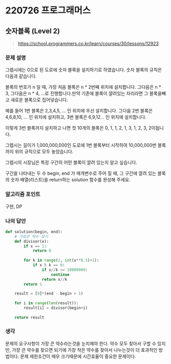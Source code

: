 # 220726 프로그래머스

## 숫자블록 (Level 2)

> https://school.programmers.co.kr/learn/courses/30/lessons/12923

### 문제 설명

그렙시에는 0으로 된 도로에 숫자 블록을 설치하기로 하였습니다. 숫자 블록의 규칙은 다음과 같습니다.

블록의 번호가 n 일 때, 가장 처음 블록은 n * 2번째 위치에 설치합니다. 그다음은 n * 3, 그다음은 n * 4, ...로 진행합니다.만약 기존에 블록이 깔려있는 자리라면 그 블록을빼고 새로운 블록으로 집어넣습니다.

예를 들어 1번 블록은 2,3,4,5, ... 인 위치에 우선 설치합니다. 그다음 2번 블록은 4,6,8,10, ... 인 위치에 설치하고, 3번 블록은 6,9,12... 인 위치에 설치합니다.

이렇게 3번 블록까지 설치하고 나면 첫 10개의 블록은 0, 1, 1, 2, 1, 3, 1, 2, 3, 2이됩니다.

그렙시는 길이가 1,000,000,000인 도로에 1번 블록부터 시작하여 10,000,000번 블록까지 위의 규칙으로 모두 놓았습니다.

그렙시의 시장님은 특정 구간의 어떤 블록이 깔려 있는지 알고 싶습니다.

구간을 나타내는 두 수 begin, end 가 매개변수로 주어 질 때, 그 구간에 깔려 있는 블록의 숫자 배열(리스트)을 return하는 solution 함수를 완성해 주세요.

### 알고리즘 포인트

구현, DP

### 나의 답안

```python
def solution(begin, end):
    # 가장큰 약수 찾기
    def divisor(x):
        if x == 1:
            return 0
        
        for k in range(2, int(x**0.5)+1):                
            if x % k == 0:
                if x//k >= 10000000:
                    continue
                return x//k
        return 1
    
    result = [0]*(end - begin + 1)
    
    for i in range(len(result)):
        result[i] = divisor(begin+i)
    
    return result
```

### 생각

문제의 요구사항이 가장 큰 약수라는것을 눈치체야 한다. 약수 모두 찾아서 구할 수 있지만, 가장 큰 약수를 찾으면 되기에 가장 작은 약수를 찾아서 나누는것이 더 효과적인 방법이다. 문제 제한조건이 매우 크기때문에 시간효율이 중요한 문제이다.
